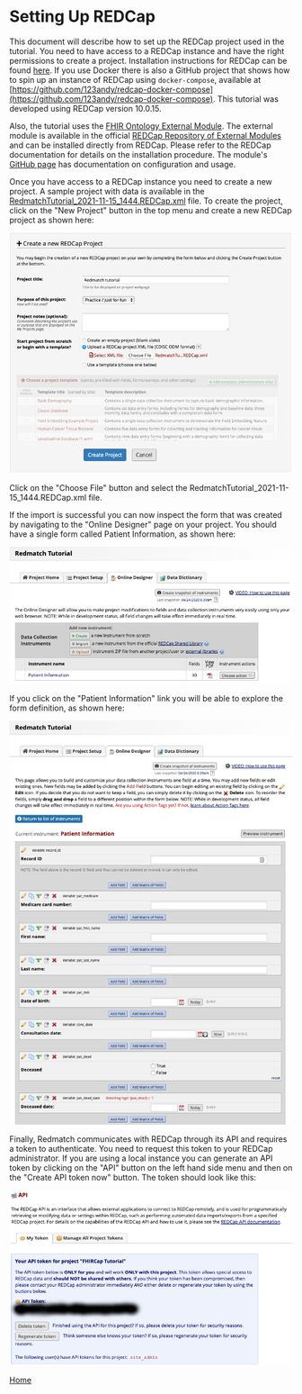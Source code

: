 # Setting Up REDCap

This document will describe how to set up the REDCap project used in the tutorial. You need to have access to a REDCap instance and have the right permissions to create a project. Installation instructions for REDCap can be found [here](https://projectredcap.org/software/requirements/). If you use Docker there is also a GitHub project that shows how to spin up an instance of REDCap using `docker-compose`, available at [https://github.com/123andy/redcap-docker-compose](https://github.com/123andy/redcap-docker-compose). This tutorial was developed using REDCap version 10.0.15.

Also, the tutorial uses the [FHIR Ontology External Module](https://github.com/aehrc/redcap_fhir_ontology_provider). The external module is available in the official [REDCap Repository of External Modules](https://redcap.vanderbilt.edu/consortium/modules/) and can be installed directly from REDCap. Please refer to the REDCap documentation for details on the installation procedure. The module's [GitHub page](https://github.com/aehrc/redcap_fhir_ontology_provider) has documentation on configuration and usage.

Once you have access to a REDCap instance you need to create a new project. A sample project with data is available in the [RedmatchTutorial_2021-11-15_1444.REDCap.xml](./files/RedmatchTutorial_2021-11-15_1444.REDCap.xml) file. To create the project, click on the "New Project" button in the top menu and create a new REDCap project as shown here:

![Create new REDCap project](img/redcap_create_project.png?raw=true "Create new REDCap project")

Click on the "Choose File" button and select the RedmatchTutorial_2021-11-15_1444.REDCap.xml file.

If the import is successful you can now inspect the form that was created by navigating to the "Online Designer" page on your project. You should have a single form called Patient Information, as shown here:

![Patient information form](img/redcap_patient_information_form.png?raw=true "Patient information form")

If you click on the "Patient Information" link you will be able to explore the form definition, as shown here:

![Patient information form details](img/redcap_patient_information_form_detail.png?raw=true "Patient information form details")

Finally, Redmatch communicates with REDCap through its API and requires a token to authenticate. You need to request this token to your REDCap administrator. If you are using a local instance you can generate an API token by clicking on the "API" button on the left hand side menu and then on the "Create API token now" button. The token should look like this:

![REDCap API token](img/redcap_api_token.png?raw=true "REDCap API token")

[Home](./index.html)